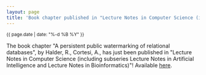 ```yaml
---
layout: page
title: 'Book chapter published in "Lecture Notes in Computer Science (including subseries Lecture Notes in Artificial Intelligence and Lecture Notes in Bioinformatics)"!'
---
```


<small>{{ page.date | date: "%-d %B %Y" }}</small>

The book chapter "A persistent public watermarking of relational databases", by Halder, R., Cortesi, A., has just been published in "Lecture Notes in Computer Science (including subseries Lecture Notes in Artificial Intelligence and Lecture Notes in Bioinformatics)"! Available [here](https://doi.org/10.1007/978-3-642-17714-9_16).
